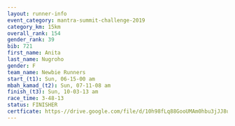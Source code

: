 ```yaml
---
layout: runner-info 
event_category: mantra-summit-challenge-2019 
category_km: 15km 
overall_rank: 154
gender_rank: 39
bib: 721
first_name: Anita
last_name: Nugroho
gender: F
team_name: Newbie Runners
start_(t1): Sun, 06-15-00 am
mbah_kamad_(t2): Sun, 07-11-08 am
finish_(t3): Sun, 10-03-13 am
race_time: 3-48-13
status: FINISHER
certficate: https-//drive.google.com/file/d/10h98fLq88GooUMAm0hbu3jJJ8u-rGNQV/view?usp=sharing
---
```

